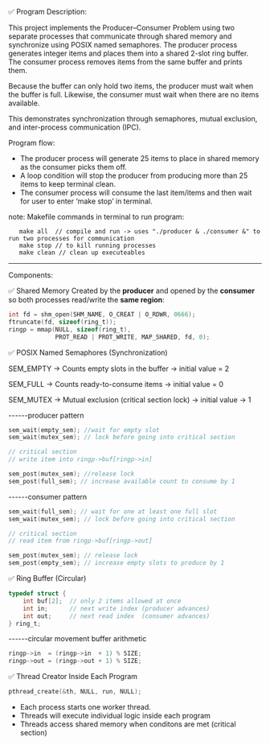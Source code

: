 ✅ Program Description:

This project implements the Producer–Consumer Problem using two separate processes that communicate through shared memory and synchronize using POSIX named semaphores.
The producer process generates integer items and places them into a shared 2-slot ring buffer.
The consumer process removes items from the same buffer and prints them.

Because the buffer can only hold two items, the producer must wait when the buffer is full.
Likewise, the consumer must wait when there are no items available.

This demonstrates synchronization through semaphores, mutual exclusion, and inter-process communication (IPC).

Program flow:
- The producer process will generate 25 items to place in shared memory as the consumer picks them off.
- A loop condition will stop the producer from producing more than 25 items to keep terminal clean.
- The consumer process will consume the last item/items and then wait for user to enter ‘make stop’ in terminal.

note: Makefile commands in terminal to run program:

       make all  // compile and run -> uses "./producer & ./consumer &" to run two processes for communication
       make stop // to kill running processes
       make clean // clean up executeables
       
----------------------------------------------------------------------------------------------------------

Components:

✅ Shared Memory
Created by the **producer** and opened by the **consumer** so both processes read/write the **same region**:

```c
int fd = shm_open(SHM_NAME, O_CREAT | O_RDWR, 0666);
ftruncate(fd, sizeof(ring_t));
ringp = mmap(NULL, sizeof(ring_t),
             PROT_READ | PROT_WRITE, MAP_SHARED, fd, 0);
```

✅ POSIX Named Semaphores (Synchronization)

SEM_EMPTY -> Counts empty slots in the buffer -> initial value = 2

SEM_FULL -> Counts ready-to-consume items -> initial value = 0

SEM_MUTEX -> Mutual exclusion (critical section lock) -> initial value -> 1

------producer pattern
```c
sem_wait(empty_sem); //wait for empty slot
sem_wait(mutex_sem); // lock before going into critical section

// critical section
// write item into ringp->buf[ringp->in]

sem_post(mutex_sem); //release lock
sem_post(full_sem); // increase available count to consume by 1
```
------consumer pattern
```c
sem_wait(full_sem); // wait for one at least one full slot 
sem_wait(mutex_sem); // lock before going into critical section

// critical section
// read item from ringp->buf[ringp->out]

sem_post(mutex_sem); // release lock
sem_post(empty_sem); // increase empty slots to produce by 1
```

✅ Ring Buffer (Circular)
```c
typedef struct {
    int buf[2];  // only 2 items allowed at once
    int in;      // next write index (producer advances)
    int out;     // next read index  (consumer advances)
} ring_t;
```
------circular movement buffer arithmetic
```c
ringp->in  = (ringp->in  + 1) % SIZE;
ringp->out = (ringp->out + 1) % SIZE;
```

✅ Thread Creator Inside Each Program
```c
pthread_create(&th, NULL, run, NULL);
```
- Each process starts one worker thread.
- Threads will execute individual logic inside each program
- Threads access shared memory when conditons are met (critical section)
